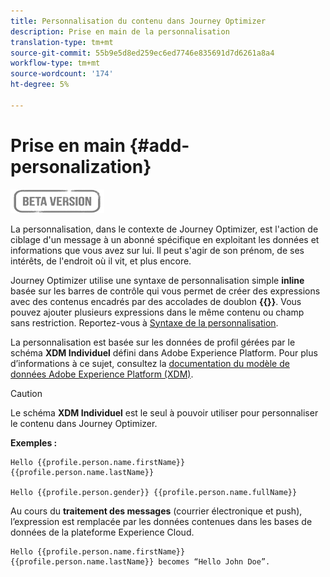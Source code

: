 ```yaml
---
title: Personnalisation du contenu dans Journey Optimizer
description: Prise en main de la personnalisation
translation-type: tm+mt
source-git-commit: 55b9e5d8ed259ec6ed7746e835691d7d6261a8a4
workflow-type: tm+mt
source-wordcount: '174'
ht-degree: 5%

---
```


# Prise en main {#add-personalization}

![](../assets/do-not-localize/badge.png)

La personnalisation, dans le contexte de Journey Optimizer, est l&#39;action de ciblage d&#39;un message à un abonné spécifique en exploitant les données et informations que vous avez sur lui. Il peut s&#39;agir de son prénom, de ses intérêts, de l&#39;endroit où il vit, et plus encore.

Journey Optimizer utilise une syntaxe de personnalisation simple **inline** basée sur les barres de contrôle qui vous permet de créer des expressions avec des contenus encadrés par des accolades de doublon **{{}}**. Vous pouvez ajouter plusieurs expressions dans le même contenu ou champ sans restriction. Reportez-vous à [Syntaxe de la personnalisation](personalization-syntax.md).

La personnalisation est basée sur les données de profil gérées par le schéma **XDM Individuel** défini dans Adobe Experience Platform. Pour plus d’informations à ce sujet, consultez la [documentation du modèle de données Adobe Experience Platform (XDM)](https://experienceleague.adobe.com/docs/experience-platform/xdm/home.html?lang=fr).

>[!CAUTION]
>Le schéma **XDM Individuel** est le seul à pouvoir utiliser pour personnaliser le contenu dans Journey Optimizer.

**Exemples :**

```
Hello {{profile.person.name.firstName}} {{profile.person.name.lastName}}

Hello {{profile.person.gender}} {{profile.person.name.fullName}}
```

Au cours du **traitement des messages** (courrier électronique et push), l’expression est remplacée par les données contenues dans les bases de données de la plateforme Experience Cloud.

```
Hello {{profile.person.name.firstName}} {{profile.person.name.lastName}} becomes “Hello John Doe”.
```
